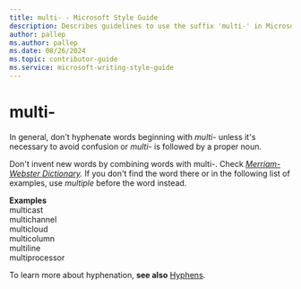 ```yaml
---
title: multi- - Microsoft Style Guide
description: Describes guidelines to use the suffix 'multi-' in Microsoft documents and provides multiple examples.
author: pallep
ms.author: pallep
ms.date: 08/26/2024
ms.topic: contributor-guide
ms.service: microsoft-writing-style-guide
---
```


# multi-

In general, don't hyphenate words beginning with *multi-* unless it's necessary to avoid confusion or *multi-* is followed by a proper noun. 

Don't invent new words by combining words with multi-. Check *[Merriam-Webster Dictionary](https://merriam-webster.com/).* If you don't find the word there or in the following list of examples, use *multiple* before the word instead. 

**Examples**<br />multicast <br />multichannel <br />multicloud <br />multicolumn <br />multiline <br />multiprocessor 

To learn more about hyphenation, **see also** [Hyphens](~/punctuation/dashes-hyphens/hyphens.md).
